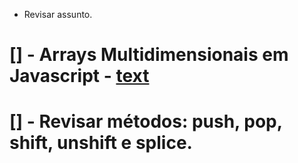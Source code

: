* Revisar assunto.
# [] - Arrays Multidimensionais em Javascript - [text](https://caffeinealgorithm.com/blog/arrays-multidimensionais-em-javascript#estrutura-b%C3%A1sica)
# [] - Revisar métodos: push, pop, shift, unshift e splice.

